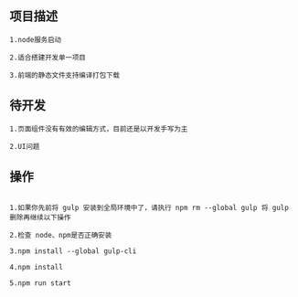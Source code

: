 ##  项目描述
``` 
1.node服务启动

2.适合搭建开发单一项目

3.前端的静态文件支持编译打包下载

```
##  待开发
``` 
1.页面组件没有有效的编辑方式，目前还是以开发手写为主

2.UI问题

```

##  操作
``` 

1.如果你先前将 gulp 安装到全局环境中了，请执行 npm rm --global gulp 将 gulp 删除再继续以下操作

2.检查 node、npm是否正确安装

3.npm install --global gulp-cli

4.npm install

5.npm run start
```